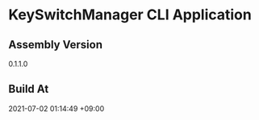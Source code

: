 KeySwitchManager CLI Application
==============================

## Assembly Version

0.1.1.0

## Build At

2021-07-02 01:14:49 +09:00

